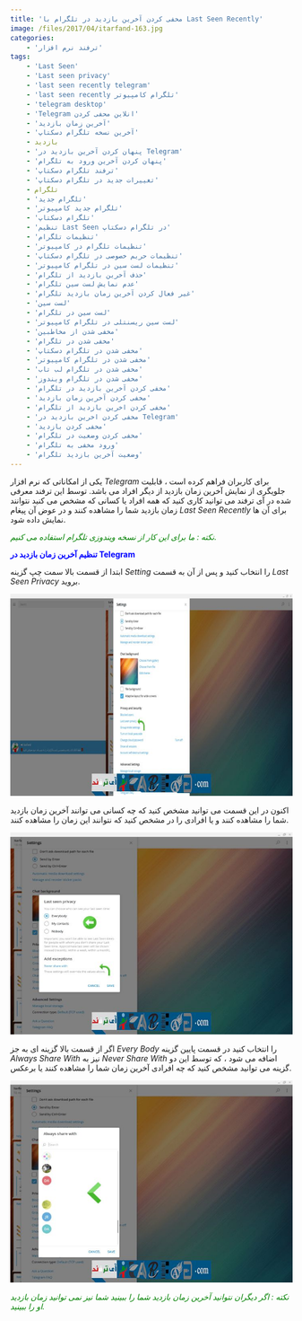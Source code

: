 ```yaml
---
title: 'مخفی کردن آخرین بازدید در تلگرام با Last Seen Recently'
image: /files/2017/04/itarfand-163.jpg
categories:
    - 'ترفند نرم افزار'
tags:
    - 'Last Seen'
    - 'Last seen privacy'
    - 'last seen recently telegram'
    - 'last seen recently تلگرام کامپیوتر'
    - 'telegram desktop'
    - 'Telegram انلاین محفی کردن'
    - 'آخرین زمان بازدید'
    - 'آخرین نسخه تلگرام دسکتاپ'
    - بازدید
    - 'پنهان کردن آخرین بازدید در Telegram'
    - 'پنهان کردن آخرین ورود به تلگرام'
    - 'ترفند تلگرام دسکتاپ'
    - 'تغییرات جدید در تلگرام دسکتاپ'
    - تلگرام
    - 'تلگرام جدید'
    - 'تلگرام جدید کامپیوتر'
    - 'تلگرام دسکتاپ'
    - 'تنظیم Last Seen در تلگرام دسکتاپ'
    - 'تنظیمات تلگرام'
    - 'تنظیمات تلگرام در کامپیوتر'
    - 'تنظیمات حریم خصوصی در تلگرام دسکتاپ'
    - 'تنظیمات لست سین در تلگرام کامپیوتر'
    - 'حذف آخرین بازدید از تلگرام'
    - 'عدم نمایش لست سین تلگرام'
    - 'غیر فعال کردن آخرین زمان بازدید تلگرام'
    - 'لست سین'
    - 'لست سین در تلگرام'
    - 'لست سین ریسنتلی در تلگرام کامپیوتر'
    - 'مخفی شدن از مخاطبین'
    - 'مخفی شدن در تلگرام'
    - 'مخفی شدن در تلگرام دسکتاپ'
    - 'مخفی شدن در تلگرام کامپیوتر'
    - 'مخفی شدن در تلگرام لب تاب'
    - 'مخفی شدن در تلگرام ویندوز'
    - 'مخفی کردن آخرین بازدید در تلگرام'
    - 'مخفی کردن آخرین زمان بازدید'
    - 'مخفی کردن اخرین بازدید از تلگرام'
    - 'مخفی کردن اخرین بازدید در Telegram'
    - 'مخفی کردن بازدید'
    - 'مخفی کردن وضعیت در تلگرام'
    - 'ورود مخفی به تلگرام'
    - 'وضعیت آخرین بازدید تلگرام'
---
```


یکی از امکاناتی که نرم افزار *Telegram* برای کاربران فراهم کرده است ، قابلیت جلویگری از نمایش آخرین زمان بازدید از دیگر افراد می باشد. توسط این ترفند معرفی شده در آی ترفند می توانید کاری کنید که همه افراد یا کسانی که مشخص می کنید نتوانند زمان بازدید شما را مشاهده کنند و در عوض آن پیغام *Last Seen Recently* برای آن ها نمایش داده شود.

<span style="color: #008000;">*نکته : ما برای این کار از نسخه ویندوزی تلگرام استفاده می کنیم.*</span>

<span style="color: #0000ff;">**تنظیم آخرین زمان بازدید در Telegram**</span>

ابتدا از قسمت بالا سمت چپ گزینه *Setting* را انتخاب کنید و پس از آن به قسمت *Last Seen Privacy* بروید.

![mhkarami97](/files/2017/04/itarfand-160.jpg)  

اکنون در این قسمت می توانید مشخص کنید که چه کسانی می توانند آخرین زمان بازدید شما را مشاهده کنند و یا افرادی را در مشخص کنید که نتوانند این زمان را مشاهده کنند.

![mhkarami97](/files/2017/04/itarfand-161.jpg)  

اگر از قسمت بالا گزینه ای به جز *Every Body* را انتخاب کنید در قسمت پایین گزینه *Always Share With* نیز به *Never Share With* اضافه می شود ، که توسط این دو گزینه می توانید مشخص کنید که چه افرادی آخرین زمان شما را مشاهده کنند یا برعکس.

![mhkarami97](/files/2017/04/itarfand-162.jpg)  

<span style="color: #008000;">*نکته : اگر دیگران نتوانید آخرین زمان بازدید شما را ببینید شما نیز نمی توانید زمان بازدید او را ببینید.*</span>